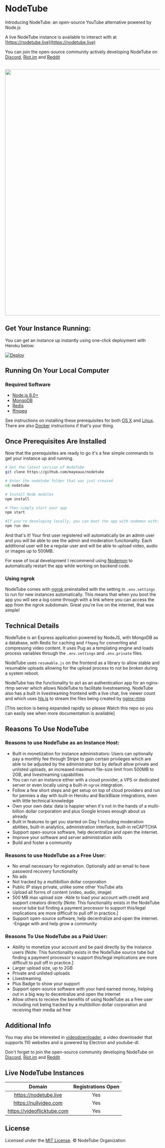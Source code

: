 # NodeTube
Introducing NodeTube: an open-source YouTube alternative powered by Node.js

A live NodeTube instance is available to interact with at [https://nodetube.live](https://nodetube.live)

You can join the open-source community actively developing NodeTube on [Discord](https://discord.gg/ejGah8H), [Riot.im](https://riot.im/app/#/room/#nodetube:matrix.org) and [Reddit](https://reddit.com/r/nodetube)

<br>

<img src="https://user-images.githubusercontent.com/7200471/71718920-f46a9400-2dd9-11ea-8932-3b0314ec9c4e.png" width="800" >

## Get Your Instance Running:

You can get an instance up instantly using one-click deployment with Heroku below:

[![Deploy](https://www.herokucdn.com/deploy/button.png)](https://heroku.com/deploy?template=https://github.com/mayeaux/nodetube)

## Running On Your Local Computer

### Required Software
- [Node.js 8.0+](https://nodejs.org/en/download/)
- [MongoDB](https://www.mongodb.org/downloads)
- [Redis](https://redis.io/download)
- [ffmpeg](https://www.ffmpeg.org/download.html)

See instructions on installing these prerequisites for both [OS X](https://github.com/mayeaux/nodetube/wiki/Installation-Instructions---OS-X) and [Linux](https://github.com/mayeaux/nodetube/wiki/Installation-Instructions---Linux). There are also [Docker](https://github.com/mayeaux/nodetube/wiki/Docker) instructions if that's your thing.

Once Prerequisites Are Installed
---------------

Now that the prerequisites are ready to go it's a few simple commands to get your instance up and running.

```bash
# Get the latest version of NodeTube
git clone https://github.com/mayeaux/nodetube

# Enter the nodetube folder that was just created
cd nodetube

# Install Node modules
npm install

# Then simply start your app
npm start

#If you're developing locally, you can boot the app with nodemon with:
npm run dev
```

And that's it! Your first user registered will automatically be an admin user and you will be able to see the admin and moderation functionality. Each additional user will be a regular user and will be able to upload video, audio or images up to 500MB.

For ease of local development I recommend using [Nodemon](https://github.com/remy/nodemon) to automatically restart the app while working on backend code.

### Using ngrok
NodeTube comes with [ngrok](https://ngrok.com) preinstalled with the setting in `.env.settings` to run for new instances automatically. This means that when you boot the app you will see a log come through with a link where you can access the app from the ngrok subdomain. Great you're live on the internet, that was simple!

## Technical Details

NodeTube is an Express application powered by NodeJS, with MongoDB as a database, with Redis for caching and `ffmpeg` for converting and compressing video content. It uses Pug as a templating engine and loads process variables through the `.env.settings` and `.env.private` files.

NodeTube uses `resumable.js` on the frontend as a library to allow stable and resumable uploads allowing for the upload process to not be broken during a system reboot.

NodeTube has the functionality to act as an authentication app for an nginx-rtmp server which allows NodeTube to facilitate livestreaming. NodeTube also has a built in livestreaming frontend with a live chat, live viewer count and which uses      [hls.js](https://github.com/video-dev/hls.js/)  to stream the files being created by [nginx-rtmp](https://github.com/arut/nginx-rtmp-module)


[This section is being expanded rapidly so please Watch this repo so you can easily see when more documentation is available]

## Reasons To Use NodeTube
### Reasons to use NodeTube as an Instance Host:
- Built in monetization for instance administrators: Users can optionally pay a monthly fee through Stripe to gain certain privileges which are able to be adjusted by the administrator but by default allow private and unlisted uploads, an increased maximum file-size limit from 500MB to 2GB, and livestreaming capabilities
- You can run an instance either with a cloud provider, a VPS or dedicated server or even locally using a built-in `ngrok` integration.
- Follow a few short steps and get setup on top of cloud providers and run for pennies a day with built-in Heroku and BackBlaze integrations, even with little technical knowledge
- Own your own data: data is happier when it's not in the hands of a multi-billion dollar corporation and plus Google knows enough about us already
- Built in features to get you started on Day 1 including moderation abilities, built-in analytics, administration interface, built-in reCAPTCHA
- Support open-source software, help decentralize and open the internet.
- Improve your software and server administration skills
- Build and foster a community

### Reasons to use NodeTube as a Free User:
- No email necessary for registration. Optionally add an email to have password recovery functionality
- No ads
- Not tracked by a multibillion dollar corporation
- Public IP stays private, unlike some other YouTube alts
- Upload all forms of content (video, audio, image)
- 500 MB max upload size
-Able to load your account with credit and support creators directly [Note: This functionality exists in the NodeTube source tube but finding a payment processor to support this/legal implications are more difficult to pull off in practice.]
- Support open-source software, help decentralize and open the internet.
-Engage with and help grow a community

### Reasons To Use NodeTube as a Paid User:
- Ability to monetize your account and be paid directly by the instance users [Note: This functionality exists in the NodeTube source tube but finding a payment processor to support this/legal implications are more difficult to pull off in practice.]
- Larger upload size, up to 2GB
- Private and unlisted uploads
- Livestreaming
- Plus Badge to show your support
- Support open-source software with your hard earned money, helping out in a big way to decentralize and open the internet
- Allow others to receive the benefits of using NodeTube as a free user including not being tracked by a multibillion dollar corporation and receiving their media ad free

## Additional Info

You may also be interested in [videodownloader](https://github.com/mayeaux/videodownloader), a video downloader that supports 110 websites and is powered by Electron and youtube-dl.

Don't forget to join the open-source community developing NodeTube on [Discord](https://discord.gg/ejGah8H), [Riot.im](https://riot.im/app/#/room/#nodetube:matrix.org) and [Reddit](https://reddit.com/r/nodetube)

## Live NodeTube Instances

Domain | Registrations Open 
:---: | :---: 
https://nodetube.live | Yes 
https://nullvideo.com| Yes 
https://videoflicktube.com| Yes 

License
-------

Licensed under the [MIT License](LICENSE.md). &copy; NodeTube Organization
